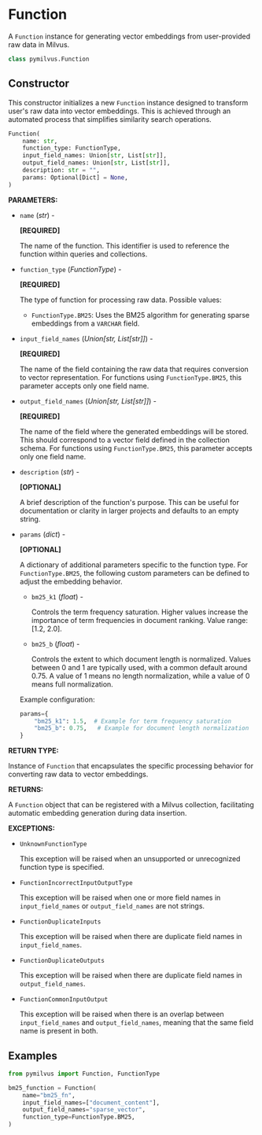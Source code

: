# Function

A `Function` instance for generating vector embeddings from user-provided raw data in Milvus.

```python
class pymilvus.Function
```

## Constructor

This constructor initializes a new `Function` instance designed to transform user's raw data into vector embeddings. This is achieved through an automated process that simplifies similarity search operations.

```python
Function(
    name: str,
    function_type: FunctionType,
    input_field_names: Union[str, List[str]],
    output_field_names: Union[str, List[str]],
    description: str = "",
    params: Optional[Dict] = None,
)
```

**PARAMETERS:**

- `name` (*str*) -

    **[REQUIRED]**

    The name of the function. This identifier is used to reference the function within queries and collections.

- `function_type` (*FunctionType*) -

    **[REQUIRED]**

    The type of function for processing raw data. Possible values:

    - `FunctionType.BM25`: Uses the BM25 algorithm for generating sparse embeddings from a `VARCHAR` field.

- `input_field_names` (*Union[str, List[str]]*) -

    **[REQUIRED]**

    The name of the field containing the raw data that requires conversion to vector representation. For functions using `FunctionType.BM25`, this parameter accepts only one field name.

- `output_field_names` (*Union[str, List[str]]*) -

    **[REQUIRED]**

    The name of the field where the generated embeddings will be stored. This should correspond to a vector field defined in the collection schema. For functions using `FunctionType.BM25`, this parameter accepts only one field name.

- `description` (*str*) -

    **[OPTIONAL]**

    A brief description of the function's purpose. This can be useful for documentation or clarity in larger projects and defaults to an empty string.

- `params` (*dict*) -

    **[OPTIONAL]**

    A dictionary of additional parameters specific to the function type. For `FunctionType.BM25`, the following custom parameters can be defined to adjust the embedding behavior.

    - `bm25_k1` (*float*) -

        Controls the term frequency saturation. Higher values increase the importance of term frequencies in document ranking. Value range: [1.2, 2.0].

    - `bm25_b` (*float*) -

        Controls the extent to which document length is normalized. Values between 0 and 1 are typically used, with a common default around 0.75. A value of 1 means no length normalization, while a value of 0 means full normalization.

    Example configuration:

    ```python
    params={
        "bm25_k1": 1.5,  # Example for term frequency saturation
        "bm25_b": 0.75,   # Example for document length normalization
    }
    ```

**RETURN TYPE:**

Instance of `Function` that encapsulates the specific processing behavior for converting raw data to vector embeddings.

**RETURNS:**

A `Function` object that can be registered with a Milvus collection, facilitating automatic embedding generation during data insertion.

**EXCEPTIONS:**

- `UnknownFunctionType`

    This exception will be raised when an unsupported or unrecognized function type is specified.

- `FunctionIncorrectInputOutputType`

    This exception will be raised when one or more field names in `input_field_names` or `output_field_names` are not strings.

- `FunctionDuplicateInputs`

    This exception will be raised when there are duplicate field names in `input_field_names`.

- `FunctionDuplicateOutputs`

    This exception will be raised when there are duplicate field names in `output_field_names`.

- `FunctionCommonInputOutput`

    This exception will be raised when there is an overlap between `input_field_names` and `output_field_names`, meaning that the same field name is present in both.

## Examples

```python
from pymilvus import Function, FunctionType

bm25_function = Function(
    name="bm25_fn",
    input_field_names=["document_content"],
    output_field_names="sparse_vector",
    function_type=FunctionType.BM25,
)
```

